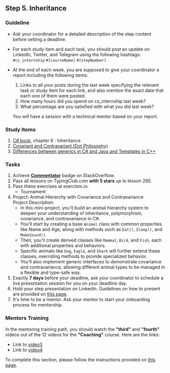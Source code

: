 ## Step 5. Inheritance

### Guideline

- Ask your coordinator for a detailed description of the step content before setting a deadline.

- For each study item and each task, you should post an update on LinkedIn, Twitter, and Telegram using the following hashtags:
`#cs_internship`
`#[courseName]`
`#[stepNumber]`

- At the end of each week, you are supposed to give your coordinator a report including the following items:
  1. Links to all your posts during the last week specifying the relevant task or study item for each link, and also mention the exact date that each one of them were posted.
  2. How many hours did you spend on cs_internship last week?
  3. What percentage are you satisfied with what you did last week?
  
  You will have a session with a technical mentor based on your report.
  
### Study Items

 1. [C# book](https://www.oreilly.com/library/view/programming-c-12/9781098158354/), chapter 6 : Inheritance
 2. [Covariant and Contravariant (Dot Philosophy)](https://mehrandvd.com/2016/06/18/covariant-and-contravariant/) 
 3. [Differences between generics in C# and Java and Templates in C++](https://stackoverflow.com/questions/31693/what-are-the-differences-between-generics-in-c-sharp-and-java-and-templates-i)

### Tasks

 1. Achieve [**Commentator**](https://stackoverflow.com/help/badges/31/commentator) badge on StackOverflow.
 2. Pass all lessons on TypingClub.com **with 5 stars** up to lesson 285.
 3. Pass these exercises at exercism.io:
    - Tournament
 4. Project: Animal Hierarchy with Covariance and Contravariance<br>
    Project Description:
    - In this mini-project, you'll build an animal hierarchy system to deepen your understanding of inheritance, polymorphism, covariance, and contravariance in C#.
    - You'll start by creating a base `Animal` class with common properties like Name and Age, along with methods such as `Eat()`, `Sleep()`, and `MakeSound()`. 
    - Then, you'll create derived classes like `Mammal`, `Bird`, and `Fish`, each with additional properties and behaviors.
    - Specific animals like `Dog`, `Eagle`, and `Shark` will further extend these classes, overriding methods to provide specialized behavior.
    - You’ll also implement generic interfaces to demonstrate covariance and contravariance, allowing different animal types to be managed in a flexible and type-safe way.
 6. Exactly **7 days** before your deadline, ask your coordinator to schedule a live presentation session for you on your deadline day.
 7. Hold your step presentation on LinkedIn. Guidelines on how to present are provided on [this page](https://github.com/cs-internship/cs-internship-spec/blob/master/courses/presentation-guidelines.md).
 8.	It's time to be a mentor. Ask your mentor to start your onboarding process for mentorship.


### Mentors Training

In the mentoring training path, you should watch the **"third"** and **"fourth"** videos out of the 12 videos for the **"Coaching"** course. Here are the links:

- Link to [video3](https://drive.google.com/drive/folders/1O4JD5_fs6ako8-kvxhjv7_1qg6eoawvN?usp=share_link)
- Link to [video4](https://drive.google.com/drive/folders/1v38qtor7nZ00mPQDNbke8BNwgHK_vb6K)

To complete this section, please follow the instructions provided on [this page](https://github.com/cs-internship/cs-internship-spec/blob/master/courses/mentoring-workshops-instruction.md).
